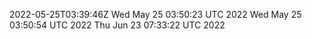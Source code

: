 2022-05-25T03:39:46Z
Wed May 25 03:50:23 UTC 2022
Wed May 25 03:50:54 UTC 2022
Thu Jun 23 07:33:22 UTC 2022
